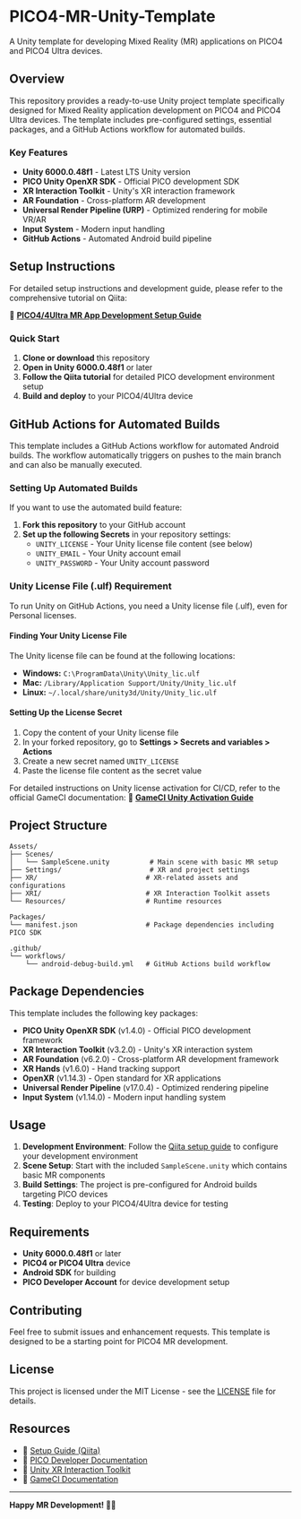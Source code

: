 # PICO4-MR-Unity-Template

A Unity template for developing Mixed Reality (MR) applications on PICO4 and PICO4 Ultra devices.

## Overview

This repository provides a ready-to-use Unity project template specifically designed for Mixed Reality application development on PICO4 and PICO4 Ultra devices. The template includes pre-configured settings, essential packages, and a GitHub Actions workflow for automated builds.

### Key Features

- **Unity 6000.0.48f1** - Latest LTS Unity version
- **PICO Unity OpenXR SDK** - Official PICO development SDK
- **XR Interaction Toolkit** - Unity's XR interaction framework
- **AR Foundation** - Cross-platform AR development
- **Universal Render Pipeline (URP)** - Optimized rendering for mobile VR/AR
- **Input System** - Modern input handling
- **GitHub Actions** - Automated Android build pipeline

## Setup Instructions

For detailed setup instructions and development guide, please refer to the comprehensive tutorial on Qiita:

📖 **[PICO4/4Ultra MR App Development Setup Guide](https://qiita.com/afjk/items/3549e9eeb6ed8e301f24)**

### Quick Start

1. **Clone or download** this repository
2. **Open in Unity 6000.0.48f1** or later
3. **Follow the Qiita tutorial** for detailed PICO development environment setup
4. **Build and deploy** to your PICO4/4Ultra device

## GitHub Actions for Automated Builds

This template includes a GitHub Actions workflow for automated Android builds. The workflow automatically triggers on pushes to the main branch and can also be manually executed.

### Setting Up Automated Builds

If you want to use the automated build feature:

1. **Fork this repository** to your GitHub account
2. **Set up the following Secrets** in your repository settings:
   - `UNITY_LICENSE` - Your Unity license file content (see below)
   - `UNITY_EMAIL` - Your Unity account email
   - `UNITY_PASSWORD` - Your Unity account password

### Unity License File (.ulf) Requirement

To run Unity on GitHub Actions, you need a Unity license file (.ulf), even for Personal licenses.

#### Finding Your Unity License File

The Unity license file can be found at the following locations:

- **Windows:** `C:\ProgramData\Unity\Unity_lic.ulf`
- **Mac:** `/Library/Application Support/Unity/Unity_lic.ulf`
- **Linux:** `~/.local/share/unity3d/Unity/Unity_lic.ulf`

#### Setting Up the License Secret

1. Copy the content of your Unity license file
2. In your forked repository, go to **Settings > Secrets and variables > Actions**
3. Create a new secret named `UNITY_LICENSE`
4. Paste the license file content as the secret value

For detailed instructions on Unity license activation for CI/CD, refer to the official GameCI documentation:
🔗 **[GameCI Unity Activation Guide](https://game.ci/docs/github/activation/)**

## Project Structure

```
Assets/
├── Scenes/
│   └── SampleScene.unity          # Main scene with basic MR setup
├── Settings/                      # XR and project settings
├── XR/                           # XR-related assets and configurations
├── XRI/                          # XR Interaction Toolkit assets
└── Resources/                    # Runtime resources

Packages/
└── manifest.json                 # Package dependencies including PICO SDK

.github/
└── workflows/
    └── android-debug-build.yml   # GitHub Actions build workflow
```

## Package Dependencies

This template includes the following key packages:

- **PICO Unity OpenXR SDK** (v1.4.0) - Official PICO development framework
- **XR Interaction Toolkit** (v3.2.0) - Unity's XR interaction system
- **AR Foundation** (v6.2.0) - Cross-platform AR development framework
- **XR Hands** (v1.6.0) - Hand tracking support
- **OpenXR** (v1.14.3) - Open standard for XR applications
- **Universal Render Pipeline** (v17.0.4) - Optimized rendering pipeline
- **Input System** (v1.14.0) - Modern input handling system

## Usage

1. **Development Environment**: Follow the [Qiita setup guide](https://qiita.com/afjk/items/3549e9eeb6ed8e301f24) to configure your development environment
2. **Scene Setup**: Start with the included `SampleScene.unity` which contains basic MR components
3. **Build Settings**: The project is pre-configured for Android builds targeting PICO devices
4. **Testing**: Deploy to your PICO4/4Ultra device for testing

## Requirements

- **Unity 6000.0.48f1** or later
- **PICO4 or PICO4 Ultra** device
- **Android SDK** for building
- **PICO Developer Account** for device development setup

## Contributing

Feel free to submit issues and enhancement requests. This template is designed to be a starting point for PICO4 MR development.

## License

This project is licensed under the MIT License - see the [LICENSE](LICENSE) file for details.

## Resources

- 📖 [Setup Guide (Qiita)](https://qiita.com/afjk/items/3549e9eeb6ed8e301f24)
- 🔗 [PICO Developer Documentation](https://developer.picoxr.com/)
- 🔗 [Unity XR Interaction Toolkit](https://docs.unity3d.com/Packages/com.unity.xr.interaction.toolkit@3.2/manual/index.html)
- 🔗 [GameCI Documentation](https://game.ci/docs/)

---

**Happy MR Development! 🥽✨**